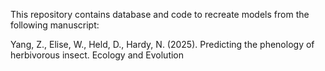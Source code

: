 This repository contains database and code to recreate models from the following manuscript:

Yang, Z., Elise, W., Held, D., Hardy, N. (2025). Predicting the phenology of herbivorous insect. Ecology and Evolution
